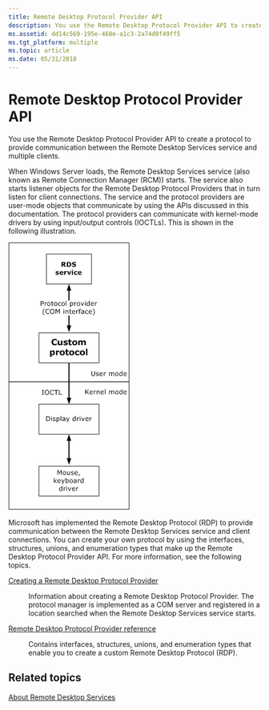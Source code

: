 ```yaml
---
title: Remote Desktop Protocol Provider API
description: You use the Remote Desktop Protocol Provider API to create a protocol to provide communication between the Remote Desktop Services service and multiple clients.
ms.assetid: dd14c569-195e-460e-a1c3-2a74d0f49ff5
ms.tgt_platform: multiple
ms.topic: article
ms.date: 05/31/2018
---
```


# Remote Desktop Protocol Provider API

You use the Remote Desktop Protocol Provider API to create a protocol to provide communication between the Remote Desktop Services service and multiple clients.

When Windows Server loads, the Remote Desktop Services service (also known as Remote Connection Manager (RCM)) starts. The service also starts listener objects for the Remote Desktop Protocol Providers that in turn listen for client connections. The service and the protocol providers are user-mode objects that communicate by using the APIs discussed in this documentation. The protocol providers can communicate with kernel-mode drivers by using input/output controls (IOCTLs). This is shown in the following illustration.

![custom protocol api architecture](images/protocol-architecture.png)

Microsoft has implemented the Remote Desktop Protocol (RDP) to provide communication between the Remote Desktop Services service and client connections. You can create your own protocol by using the interfaces, structures, unions, and enumeration types that make up the Remote Desktop Protocol Provider API. For more information, see the following topics.

<dl> <dt>

[Creating a Remote Desktop Protocol Provider](creating-a-custom-remote-protocol.md)
</dt> <dd>

Information about creating a Remote Desktop Protocol Provider. The protocol manager is implemented as a COM server and registered in a location searched when the Remote Desktop Services service starts.

</dd> <dt>

[Remote Desktop Protocol Provider reference](custom-remote-protocol-reference.md)
</dt> <dd>

Contains interfaces, structures, unions, and enumeration types that enable you to create a custom Remote Desktop Protocol (RDP).

</dd> </dl>

## Related topics

<dl> <dt>

[About Remote Desktop Services](about-terminal-services.md)
</dt> </dl>

 

 




